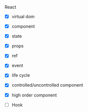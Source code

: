 React

+ [x] virtual dom

+ [x] component

+ [x] state

+ [x] props

+ [x] ref

+ [x] event

+ [x] life cycle

+ [x] controlled/uncontrolled component

+ [x] high order component

+ [ ] Hook
